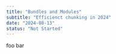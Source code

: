 ```yaml
---
title: "Bundles and Modules"
subtitle: "Efficienct chunking in 2024"
date: "2024-08-13"
status: "Not Started"
---
```


foo bar
